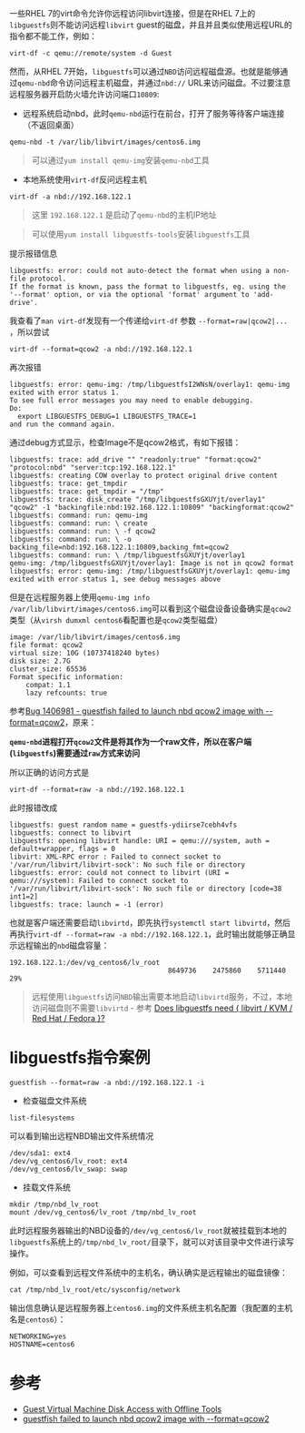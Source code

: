 一些RHEL 7的virt命令允许你远程访问libvirt连接，但是在RHEL 7上的`libguestfs`则不能访问远程`libvirt` guest的磁盘，并且并且类似使用远程URL的指令都不能工作，例如：

```
virt-df -c qemu://remote/system -d Guest
```

然而，从RHEL 7开始，`libguestfs`可以通过`NBD`访问远程磁盘源。也就是能够通过`qemu-nbd`命令访问远程主机磁盘，并通过`nbd://` URL来访问磁盘。不过要注意远程服务器开启防火墙允许访问端口`10809`:

* 远程系统启动nbd，此时`qemu-nbd`运行在前台，打开了服务等待客户端连接（不返回桌面）

```
qemu-nbd -t /var/lib/libvirt/images/centos6.img
```

> 可以通过`yum install qemu-img`安装`qemu-nbd`工具

* 本地系统使用`virt-df`反问远程主机

```
virt-df -a nbd://192.168.122.1
```

> 这里 `192.168.122.1` 是启动了`qemu-nbd`的主机IP地址

> 可以使用`yum install libguestfs-tools`安装`libguestfs`工具

提示报错信息

```
libguestfs: error: could not auto-detect the format when using a non-file protocol.
If the format is known, pass the format to libguestfs, eg. using the
'--format' option, or via the optional 'format' argument to 'add-drive'.
```

我查看了`man virt-df`发现有一个传递给`virt-df` 参数 `--format=raw|qcow2|...` ，所以尝试

```
virt-df --format=qcow2 -a nbd://192.168.122.1
```

再次报错

```
libguestfs: error: qemu-img: /tmp/libguestfsI2WNsN/overlay1: qemu-img exited with error status 1.
To see full error messages you may need to enable debugging.
Do:
  export LIBGUESTFS_DEBUG=1 LIBGUESTFS_TRACE=1
and run the command again.
```

通过debug方式显示，检查Image不是qcow2格式，有如下报错：

```
libguestfs: trace: add_drive "" "readonly:true" "format:qcow2" "protocol:nbd" "server:tcp:192.168.122.1"
libguestfs: creating COW overlay to protect original drive content
libguestfs: trace: get_tmpdir
libguestfs: trace: get_tmpdir = "/tmp"
libguestfs: trace: disk_create "/tmp/libguestfsGXUYjt/overlay1" "qcow2" -1 "backingfile:nbd:192.168.122.1:10809" "backingformat:qcow2"
libguestfs: command: run: qemu-img
libguestfs: command: run: \ create
libguestfs: command: run: \ -f qcow2
libguestfs: command: run: \ -o backing_file=nbd:192.168.122.1:10809,backing_fmt=qcow2
libguestfs: command: run: \ /tmp/libguestfsGXUYjt/overlay1
qemu-img: /tmp/libguestfsGXUYjt/overlay1: Image is not in qcow2 format
libguestfs: error: qemu-img: /tmp/libguestfsGXUYjt/overlay1: qemu-img exited with error status 1, see debug messages above
```

但是在远程服务器上使用`qemu-img info /var/lib/libvirt/images/centos6.img`可以看到这个磁盘设备设备确实是`qcow2`类型（从`virsh dumxml centos6`看配置也是`qcow2`类型磁盘）

```
image: /var/lib/libvirt/images/centos6.img
file format: qcow2
virtual size: 10G (10737418240 bytes)
disk size: 2.7G
cluster_size: 65536
Format specific information:
    compat: 1.1
    lazy refcounts: true
```

参考[Bug 1406981 - guestfish failed to launch nbd qcow2 image with --format=qcow2](https://bugzilla.redhat.com/show_bug.cgi?id=1406981)，原来：

**`qemu-nbd`进程打开`qcow2`文件是将其作为一个raw文件，所以在客户端(`libguestfs`)需要通过`raw`方式来访问**

所以正确的访问方式是

```
virt-df --format=raw -a nbd://192.168.122.1
```

此时报错改成

```
libguestfs: guest random name = guestfs-ydiirse7cebh4vfs
libguestfs: connect to libvirt
libguestfs: opening libvirt handle: URI = qemu:///system, auth = default+wrapper, flags = 0
libvirt: XML-RPC error : Failed to connect socket to '/var/run/libvirt/libvirt-sock': No such file or directory
libguestfs: error: could not connect to libvirt (URI = qemu:///system): Failed to connect socket to '/var/run/libvirt/libvirt-sock': No such file or directory [code=38 int1=2]
libguestfs: trace: launch = -1 (error)
```

也就是客户端还需要启动`libvirtd`，即先执行`systemctl start libvirtd`，然后再执行`virt-df --format=raw -a nbd://192.168.122.1`，此时输出就能够正确显示远程输出的`nbd`磁盘容量：

```
192.168.122.1:/dev/vg_centos6/lv_root
                                       8649736    2475860    5711440   29%
```

> 远程使用`libguestfs`访问`NBD`输出需要本地启动`libvirtd`服务，不过，本地访问磁盘则不需要`libvirtd` - 参考 [Does libguestfs need { libvirt / KVM / Red Hat / Fedora }?](http://libguestfs.org/guestfs-faq.1.html)

# libguestfs指令案例

```
guestfish --format=raw -a nbd://192.168.122.1 -i
```

* 检查磁盘文件系统

```
list-filesystems
```

可以看到输出远程NBD输出文件系统情况

```
/dev/sda1: ext4
/dev/vg_centos6/lv_root: ext4
/dev/vg_centos6/lv_swap: swap
```

* 挂载文件系统

```
mkdir /tmp/nbd_lv_root
mount /dev/vg_centos6/lv_root /tmp/nbd_lv_root
```

此时远程服务器输出的NBD设备的`/dev/vg_centos6/lv_root`就被挂载到本地的`libguestfs`系统上的`/tmp/nbd_lv_root/`目录下，就可以对该目录中文件进行读写操作。

例如，可以查看到远程文件系统中的主机名，确认确实是远程输出的磁盘镜像：

```
cat /tmp/nbd_lv_root/etc/sysconfig/network
```

输出信息确认是远程服务器上`centos6.img`的文件系统主机名配置（我配置的主机名是`centos6`）：

```
NETWORKING=yes
HOSTNAME=centos6
```

# 参考

* [Guest Virtual Machine Disk Access with Offline Tools](https://access.redhat.com/documentation/en-US/Red_Hat_Enterprise_Linux/7/html/Virtualization_Deployment_and_Administration_Guide/chap-Guest_virtual_machine_disk_access_with_offline_tools.html)
* [guestfish failed to launch nbd qcow2 image with --format=qcow2](https://bugzilla.redhat.com/show_bug.cgi?id=1406981)